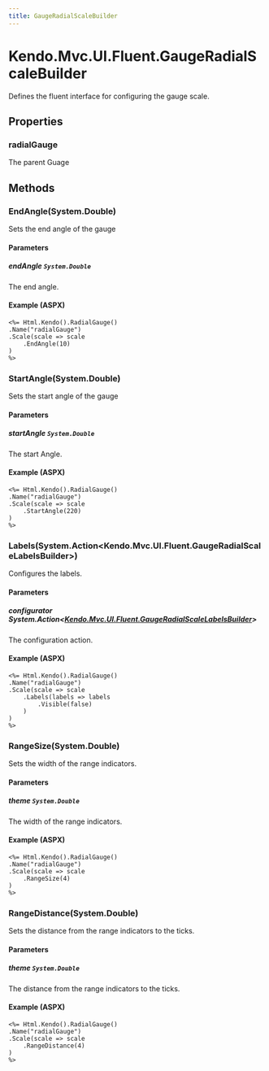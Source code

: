 ```yaml
---
title: GaugeRadialScaleBuilder
---
```


# Kendo.Mvc.UI.Fluent.GaugeRadialScaleBuilder
Defines the fluent interface for configuring the gauge scale.



## Properties


### radialGauge

The parent Guage




## Methods


### EndAngle(System.Double)
Sets the end angle of the gauge


#### Parameters

##### endAngle `System.Double`
The end angle.




#### Example (ASPX)
    <%= Html.Kendo().RadialGauge()
    .Name("radialGauge")
    .Scale(scale => scale
        .EndAngle(10)
    )
    %>


### StartAngle(System.Double)
Sets the start angle of the gauge


#### Parameters

##### startAngle `System.Double`
The start Angle.




#### Example (ASPX)
    <%= Html.Kendo().RadialGauge()
    .Name("radialGauge")
    .Scale(scale => scale
        .StartAngle(220)
    )
    %>


### Labels(System.Action\<Kendo.Mvc.UI.Fluent.GaugeRadialScaleLabelsBuilder\>)
Configures the labels.


#### Parameters

##### configurator System.Action<[Kendo.Mvc.UI.Fluent.GaugeRadialScaleLabelsBuilder](/api/aspnet-mvc/Kendo.Mvc.UI.Fluent/GaugeRadialScaleLabelsBuilder)>
The configuration action.




#### Example (ASPX)
    <%= Html.Kendo().RadialGauge()
    .Name("radialGauge")
    .Scale(scale => scale
        .Labels(labels => labels
            .Visible(false)
        )
    )
    %>


### RangeSize(System.Double)
Sets the width of the range indicators.


#### Parameters

##### theme `System.Double`
The width of the range indicators.




#### Example (ASPX)
    <%= Html.Kendo().RadialGauge()
    .Name("radialGauge")
    .Scale(scale => scale
        .RangeSize(4)
    )
    %>


### RangeDistance(System.Double)
Sets the distance from the range indicators to the ticks.


#### Parameters

##### theme `System.Double`
The distance from the range indicators to the ticks.




#### Example (ASPX)
    <%= Html.Kendo().RadialGauge()
    .Name("radialGauge")
    .Scale(scale => scale
        .RangeDistance(4)
    )
    %>



